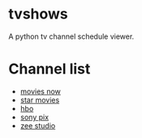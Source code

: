 tvshows
=======

A python tv channel schedule viewer.

Channel list
============

+ [movies now](http://moviesnow.co.in/schedule)
+ [star movies](http://www.starmovies.in/Schedule/Schedule.aspx)
+ [hbo](http://www.hbosouthasia.com/movie-schedule.php)
+ [sony pix](http://www.sonypix.in/schedule.php)
+ [zee studio](http://zeestudio.tv/schedule/)
